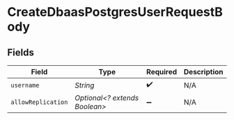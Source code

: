 # CreateDbaasPostgresUserRequestBody


## Fields

| Field                         | Type                          | Required                      | Description                   |
| ----------------------------- | ----------------------------- | ----------------------------- | ----------------------------- |
| `username`                    | *String*                      | :heavy_check_mark:            | N/A                           |
| `allowReplication`            | *Optional<? extends Boolean>* | :heavy_minus_sign:            | N/A                           |